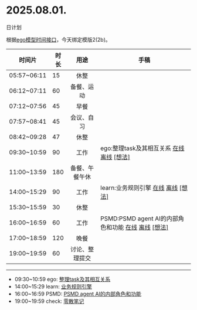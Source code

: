 # 2025.08.01.
日计划

根据[ego模型时间接口](https://gitee.com/hyg/blog/blob/master/timeflow.md)，今天绑定模版2(2b)。

| 时间片 | 时长 | 用途 | 手稿 |
| --- | --- | :---: | --- |
| 05:57~06:11 | 15 | 休整 |  |
| 06:12~07:11 | 60 | 备餐、运动 |  |
| 07:12~07:56 | 45 | 早餐 |  |
| 07:57~08:41 | 45 | 会议、自习 |  |
| 08:42~09:28 | 47 | 休整 |  |
| 09:30~10:59 | 90 | 工作 | ego:整理task及其相互关系 [在线](http://simp.ly/p/WZ077p) [离线](../../draft/2025/20250801093000.md) <a href="mailto:huangyg@mars22.com?subject=关于2025.08.01.[ego:整理task及其相互关系]任务&body=日期: 20250801%0D%0A序号: 5%0D%0A手稿:../../draft/2025/20250801093000.md%0D%0A---请勿修改邮件主题及以上内容 从下一行开始写您的想法---%0D%0A">[想法]</a> |
| 11:00~13:59 | 180 | 备餐、午餐午休 |  |
| 14:00~15:29 | 90 | 工作 | learn:业务规则引擎 [在线](http://simp.ly/p/lsBYG9) [离线](../../draft/2025/20250801140000.md) <a href="mailto:huangyg@mars22.com?subject=关于2025.08.01.[learn:业务规则引擎]任务&body=日期: 20250801%0D%0A序号: 7%0D%0A手稿:../../draft/2025/20250801140000.md%0D%0A---请勿修改邮件主题及以上内容 从下一行开始写您的想法---%0D%0A">[想法]</a> |
| 15:30~15:59 | 30 | 休整 |  |
| 16:00~16:59 | 60 | 工作 | PSMD:PSMD agent AI的内部角色和功能 [在线](http://simp.ly/p/MpcbHD) [离线](../../draft/2025/20250801160000.md) <a href="mailto:huangyg@mars22.com?subject=关于2025.08.01.[PSMD:PSMD agent AI的内部角色和功能]任务&body=日期: 20250801%0D%0A序号: 9%0D%0A手稿:../../draft/2025/20250801160000.md%0D%0A---请勿修改邮件主题及以上内容 从下一行开始写您的想法---%0D%0A">[想法]</a> |
| 17:00~18:59 | 120 | 晚餐 |  |
| 19:00~19:59 | 60 | 讨论、整理提交 |  |

---

- 09:30~10:59	ego: [整理task及其相互关系](../../draft/2025/20250801.01.md)
- 14:00~15:29	learn: [业务规则引擎](../../draft/2025/20250801.02.md)
- 16:00~16:59	PSMD: [PSMD agent AI的内部角色和功能](../../draft/2025/20250801.03.md)
- 19:00~19:59	check: [零散笔记](../../draft/2025/20250801.04.md)
